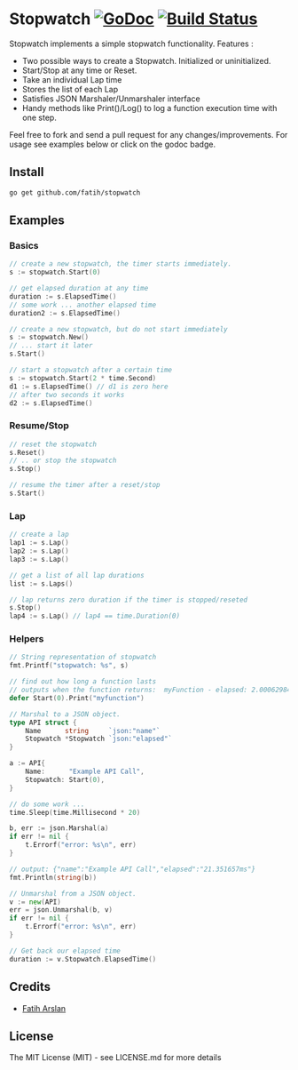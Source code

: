 # Stopwatch [![GoDoc](https://godoc.org/github.com/fatih/stopwatch?status.png)](http://godoc.org/github.com/fatih/stopwatch) [![Build Status](https://travis-ci.org/fatih/stopwatch.png)](https://travis-ci.org/fatih/stopwatch)

Stopwatch implements a simple stopwatch functionality. Features :

* Two possible ways to create a Stopwatch. Initialized or uninitialized.
* Start/Stop at any time or Reset.
* Take an individual Lap time
* Stores the list of each Lap
* Satisfies JSON Marshaler/Unmarshaler interface
* Handy methods like Print()/Log() to log a function execution time with one step.

Feel free to fork and send a pull request for any
changes/improvements. For usage see examples below or click on the godoc
badge.

## Install

```bash
go get github.com/fatih/stopwatch
```

## Examples

### Basics

```go
// create a new stopwatch, the timer starts immediately.
s := stopwatch.Start(0)

// get elapsed duration at any time
duration := s.ElapsedTime()
// some work ... another elapsed time
duration2 := s.ElapsedTime()

// create a new stopwatch, but do not start immediately
s := stopwatch.New()
// ... start it later
s.Start()

// start a stopwatch after a certain time
s := stopwatch.Start(2 * time.Second)
d1 := s.ElapsedTime() // d1 is zero here
// after two seconds it works
d2 := s.ElapsedTime()
```

### Resume/Stop

```go
// reset the stopwatch
s.Reset()
// .. or stop the stopwatch
s.Stop()

// resume the timer after a reset/stop
s.Start()
```

### Lap

```go
// create a lap
lap1 := s.Lap()
lap2 := s.Lap()
lap3 := s.Lap()

// get a list of all lap durations
list := s.Laps()

// lap returns zero duration if the timer is stopped/reseted
s.Stop()
lap4 := s.Lap() // lap4 == time.Duration(0)
```

### Helpers
```go
// String representation of stopwatch
fmt.Printf("stopwatch: %s", s)

// find out how long a function lasts
// outputs when the function returns:  myFunction - elapsed: 2.000629842s
defer Start(0).Print("myfunction")

// Marshal to a JSON object.
type API struct {
    Name      string     `json:"name"`
    Stopwatch *Stopwatch `json:"elapsed"`
}

a := API{
    Name:      "Example API Call",
    Stopwatch: Start(0),
}

// do some work ...
time.Sleep(time.Millisecond * 20)

b, err := json.Marshal(a)
if err != nil {
    t.Errorf("error: %s\n", err)
}

// output: {"name":"Example API Call","elapsed":"21.351657ms"}
fmt.Println(string(b))

// Unmarshal from a JSON object.
v := new(API)
err = json.Unmarshal(b, v)
if err != nil {
    t.Errorf("error: %s\n", err)
}

// Get back our elapsed time
duration := v.Stopwatch.ElapsedTime()
```

## Credits

 * [Fatih Arslan](https://github.com/fatih)

## License

The MIT License (MIT) - see LICENSE.md for more details
